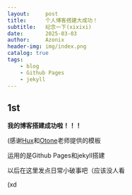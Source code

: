 ```yaml
---
layout:     post
title:      个人博客搭建大成功！
subtitle:   纪念一下(xixixi)
date:       2025-03-03
author:     Azonix
header-img: img/index.png
catalog: true
tags:
    - blog
    - Github Pages
    - jekyll
---
```


## 1st ##
**我的博客搭建成功啦！！！**

(感谢[Hux](https://github.com/Huxpro/)和[Otone](https://github.com/FujishiroOtone/)老师提供的模板

运用的是Github Pages和jekyll搭建

以后在这里发点日常小破事吧（应该没人看

(xd
